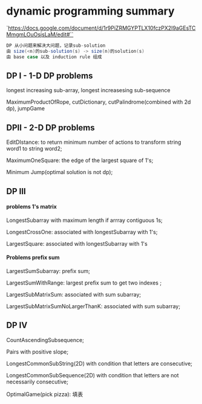 # dynamic programming summary

`https://docs.google.com/document/d/1r9PiZRMGYPTLX10fczPX2I9aGEsTCMmgmLOuOsjsLaM/edit#``

```java
DP 从小问题来解决大问题，记录sub-solution
由 size(<n)的sub-solution(s) -> size(n)的solution(s)
由 base case 以及 induction rule 组成
```



## DP I - 1-D DP problems

longest increasing sub-array, longest increasesing sub-sequence

MaximumProductOfRope, cutDictionary, cutPalindrome(combined with 2d dp), jumpGame



## DPII - 2-D DP problems

EditDIstance: to return minimum number of actions to transform string word1 to string word2; 

MaximumOneSquare: the edge of the largest square of 1's;

Minimum Jump(optimal solution is not dp);



## DP III

#### problems 1's matrix

LongestSubarray with maximum length if arrray contiguous 1s; 

LongestCrossOne: associated with longestSubarray with 1's;

LargestSquare: associated with longestSubarray with 1's

#### Problems prefix sum

LargestSumSubarray: prefix sum;

LargestSumWithRange: largest prefix sum to get two indexes ;

LargestSubMatrixSum: associated with sum subarray;

LargestSubMatrixSumNoLargerThanK:  associated with sum subarray;



## DP IV

CountAscendingSubsequence;

Pairs with positive slope;

LongestCommonSubString(2D) with condition that letters are consecutive;

LongestCommonSubSequence(2D) with condition that letters are not necessarily consecutive;

OptimalGame(pick pizza): 填表